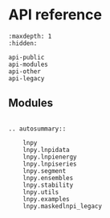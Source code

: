 # API reference

```{toctree}
:maxdepth: 1
:hidden:

api-public
api-modules
api-other
api-legacy
```

## Modules

```{eval-rst}

.. autosummary::

    lnpy
    lnpy.lnpidata
    lnpy.lnpienergy
    lnpy.lnpiseries
    lnpy.segment
    lnpy.ensembles
    lnpy.stability
    lnpy.utils
    lnpy.examples
    lnpy.maskedlnpi_legacy

```
